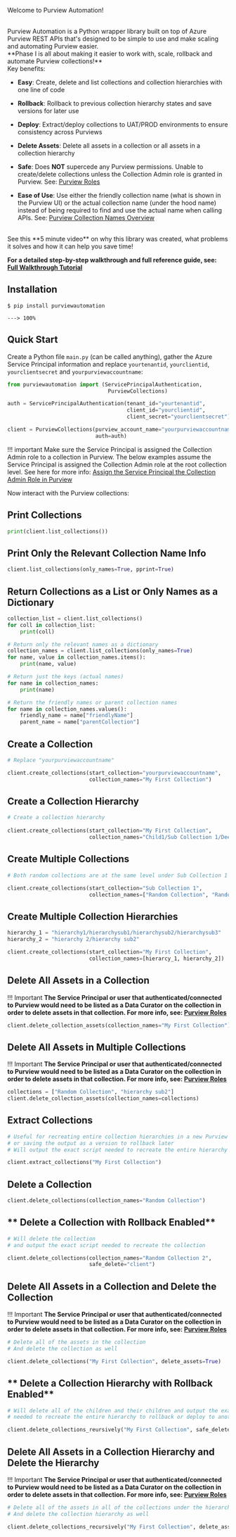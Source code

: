 Welcome to Purview Automation!

<br>
Purview Automation is a Python wrapper library built on top of Azure Purview REST APIs that's designed to be simple to use and make scaling and automating Purview easier.

<br>
**Phase I is all about making it easier to work with, scale, rollback and automate Purview collections!** 

<br>
Key benefits:

- **Easy**: Create, delete and list collections and collection hierarchies with one line of code
- **Rollback**: Rollback to previous collection hierarchy states and save versions for later use
- **Deploy**: Extract/deploy collections to UAT/PROD environments to ensure consistency across Purviews 
- **Delete Assets**: Delete all assets in a collection or all assets in a collection hierarchy 
- **Safe**: Does **NOT** supercede any Purview permissions. Unable to create/delete collections unless the Collection Admin role is granted in Purview. See: [Purview Roles](https://learn.microsoft.com/en-us/azure/purview/catalog-permissions)
  
 
- **Ease of Use**: Use either the friendly collection name (what is shown in the Purview UI) or the actual collection name (under the hood name) instead of being required to find and use the actual name when calling APIs. See: [Purview Collection Names Overview](how-purview-names-work.md)
  

<br>
See this **5 minute video** on why this library was created, what problems it solves and how it can help you save time!  
<br>

**For a detailed step-by-step walkthrough and full reference guide, see: [Full Walkthrough Tutorial](./tutorial/first-steps.md)**


## **Installation**
```console
$ pip install purviewautomation

---> 100%
```

## **Quick Start**

Create a Python file `main.py` (can be called anything), gather the Azure Service Principal information and replace `yourtenantid`, `yourclientid`, `yourclientsecret` and `yourpurviewaccountname`:

```Python
from purviewautomation import (ServicePrincipalAuthentication, 
                                PurviewCollections)

auth = ServicePrincipalAuthentication(tenant_id="yourtenantid",
                                      client_id="yourclientid",
                                      client_secret="yourclientsecret")

client = PurviewCollections(purview_account_name="yourpurviewaccountname",
                            auth=auth)
```

!!! important
    Make sure the Service Principal is assigned the Collection Admin role to a collection in Purview. The below examples assume the Service Principal is assigned the Collection Admin role at the root collection level. See here for more info: [Assign the Service Principal the Collection Admin Role in Purview](create-a-service-principal.md#how-to-assign-the-service-principal-the-collection-admin-role-in-purview) 


Now interact with the Purview collections:

## **Print Collections**
```Python
print(client.list_collections())
```

## **Print Only the Relevant Collection Name Info**
```Python
client.list_collections(only_names=True, pprint=True)
```

## **Return Collections as a List or Only Names as a Dictionary**
```Python
collection_list = client.list_collections()
for coll in collection_list:
    print(coll)

# Return only the relevant names as a dictionary
collection_names = client.list_collections(only_names=True)
for name, value in collection_names.items():
    print(name, value)

# Return just the keys (actual names)
for name in collection_names:
    print(name)

# Return the friendly names or parent collection names
for name in collection_names.values():
    friendly_name = name["friendlyName"]
    parent_name = name["parentCollection"] 
```


## **Create a Collection**
```Python
# Replace "yourpurviewaccountname"

client.create_collections(start_collection="yourpurviewaccountname",
                          collection_names="My First Collection")
```                        

## **Create a Collection Hierarchy**
```Python
# Create a collection hierarchy
 
client.create_collections(start_collection="My First Collection",
                          collection_names="Child1/Sub Collection 1/Deeper Sub Collection1")
```

## **Create Multiple Collections**
```Python
# Both random collections are at the same level under Sub Collection 1

client.create_collections(start_collection="Sub Collection 1", 
                          collection_names=["Random Collection", "Random Collection 2"])
```
## **Create Multiple Collection Hierarchies**
```Python
hierarchy_1 = "hierarchy1/hierarchysub1/hierarchysub2/hierarchysub3"
hierarchy_2 = "hierarchy 2/hierarchy sub2"

client.create_collections(start_collection="My First Collection",
                          collection_names=[hierarcy_1, hierarchy_2])
```    

## **Delete All Assets in a Collection**
!!! Important
    **The Service Principal or user that authenticated/connected to Purview would need to be listed as a Data Curator on the collection in order to delete assets in that collection. For more info, see: [Purview Roles](https://learn.microsoft.com/en-us/azure/purview/catalog-permissions)** 

```Python
client.delete_collection_assets(collection_names="My First Collection")
```

## **Delete All Assets in Multiple Collections**
!!! Important
    **The Service Principal or user that authenticated/connected to Purview would need to be listed as a Data Curator on the collection in order to delete assets in that collection. For more info, see: [Purview Roles](https://learn.microsoft.com/en-us/azure/purview/catalog-permissions)** 

```Python
collections = ["Random Collection", "hierarchy sub2"]
client.delete_collection_assets(collection_names=collections)
```

## **Extract Collections**
```Python
# Useful for recreating entire collection hierarchies in a new Purview
# or saving the output as a version to rollback later
# Will output the exact script needed to recreate the entire hierarchy

client.extract_collections("My First Collection")
```

## **Delete a Collection**
```Python
client.delete_collections(collection_names="Random Collection")
```

## ** Delete a Collection with Rollback Enabled**
```Python
# Will delete the collection 
# and output the exact script needed to recreate the collection

client.delete_collections(collection_names="Random Collection 2", 
                          safe_delete="client")
```

## **Delete All Assets in a Collection and Delete the Collection**
!!! Important
    **The Service Principal or user that authenticated/connected to Purview would need to be listed as a Data Curator on the collection in order to delete assets in that collection. For more info, see: [Purview Roles](https://learn.microsoft.com/en-us/azure/purview/catalog-permissions)** 

```Python
# Delete all of the assets in the collection 
# And delete the collection as well

client.delete_collections("My First Collection", delete_assets=True)
```

## ** Delete a Collection Hierarchy with Rollback Enabled**
```Python
# Will delete all of the children and their children and output the exact script 
# needed to recreate the entire hierarchy to rollback or deploy to another Purview

client.delete_collections_reursively("My First Collection", safe_delete="client")
```

## **Delete All Assets in a Collection Hierarchy and Delete the Hierarchy**
!!! Important
    **The Service Principal or user that authenticated/connected to Purview would need to be listed as a Data Curator on the collection in order to delete assets in that collection. For more info, see: [Purview Roles](https://learn.microsoft.com/en-us/azure/purview/catalog-permissions)** 

```Python
# Delete all of the assets in all of the collections under the hierarchy 
# And delete the collection hierarchy as well

client.delete_collections_recursively("My First Collection", delete_assets=True)
```









